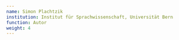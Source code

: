 ```yaml
---
name: Simon Plachtzik
institution: Institut für Sprachwissenschaft, Universität Bern
function: Autor
weight: 4
---
```

